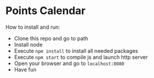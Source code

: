 # Points Calendar

How to install and run:

  - Clone this repo and go to path
  - Install node
  - Execute ```npm install``` to install all needed packages
  - Execute ```npm start``` to compile js and launch http server
  - Open your browser and go to ```localhost:8080```
  - Have fun
